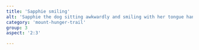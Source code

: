 ```yaml
---
title: 'Sapphie smiling'
alt: 'Sapphie the dog sitting awkwardly and smiling with her tongue hanging out, in a forest'
category: 'mount-hunger-trail'
group: 3
aspect: '2:3'

---
```

